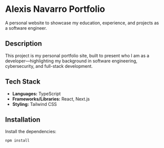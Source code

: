 # Alexis Navarro Portfolio
A personal website to showcase my education, experience, and projects as a software engineer.

## Description
This project is my personal portfolio site, built to present who I am as a developer—highlighting my background in software engineering, cybersecurity, and full-stack development.

## Tech Stack
- **Languages:** TypeScript  
- **Frameworks/Libraries:** React, Next.js
- **Styling:** Tailwind CSS

## Installation

Install the dependencies:

```bash
npm install